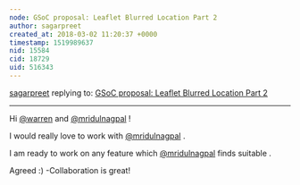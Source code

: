 ```yaml
---
node: GSoC proposal: Leaflet Blurred Location Part 2
author: sagarpreet
created_at: 2018-03-02 11:20:37 +0000
timestamp: 1519989637
nid: 15584
cid: 18729
uid: 516343
---
```




[sagarpreet](../profile/sagarpreet) replying to: [GSoC proposal: Leaflet Blurred Location Part 2](../notes/mridulnagpal/01-22-2018/leaflet-blurred-location)

----
Hi [@warren](/profile/warren) and [@mridulnagpal](/profile/mridulnagpal) !

I would really love to work with [@mridulnagpal](/profile/mridulnagpal) . 

I am ready to work on any feature which [@mridulnagpal](/profile/mridulnagpal) finds suitable .

Agreed :) -Collaboration is great!